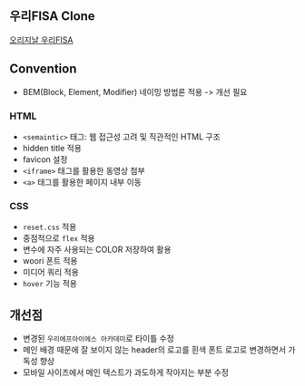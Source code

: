 ## 우리FISA Clone

[오리지날 우리FISA](http://woorifuturelab.com/)

## Convention

- BEM(Block, Element, Modifier) 네이밍 방법론 적용 -> 개선 필요

### HTML

- `<semaintic>` 태그: 웹 접근성 고려 및 직관적인 HTML 구조
- hidden title 적용
- favicon 설정
- `<iframe>` 태그를 활용한 동영상 첨부
- `<a>` 태그를 활용한 페이지 내부 이동

### CSS

- `reset.css` 적용
- 중점적으로 `flex` 적용
- 변수에 자주 사용되는 COLOR 저장하여 활용
- woori 폰트 적용
- 미디어 쿼리 적용
- `hover` 기능 적용

## 개선점

- 변경된 `우리에프아이에스 아카데미`로 타이틀 수정
- 메인 배경 때문에 잘 보이지 않는 header의 로고를 흰색 폰트 로고로 변경하면서 가독성 향상
- 모바일 사이즈에서 메인 텍스트가 과도하게 작아지는 부분 수정
